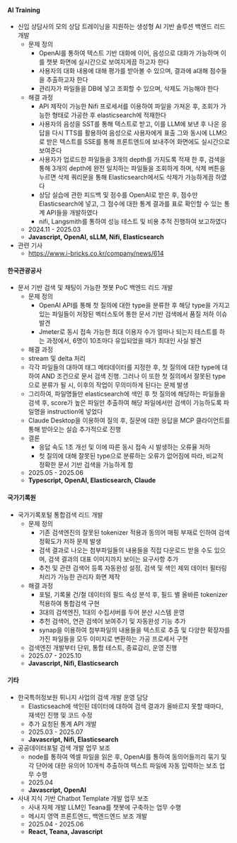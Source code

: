 #### AI Training
  - 신입 상담사의 모의 상담 트레이닝을 지원하는 생성형 AI 기반 솔루션 백엔드 리드 개발
    - 문제 정의
      - OpenAI를 통하여 텍스트 기반 대화에 이어, 음성으로 대화가 가능하며 이를 챗봇 화면에 실시간으로 보여지게끔 하고자 한다
      - 사용자의 대화 내용에 대해 평가를 받아볼 수 있으며, 결과에 a대해 점수들을 추출하고자 한다
      - 관리자가 파일들을 DB에 넣고 조회할 수 있으며, 삭제도 가능해야 한다
    - 해결 과정
      - API 제작이 가능한 Nifi 프로세서를 이용하여 파일을 가져온 후, 조회가 가능한 형태로 가공한 후 elasticsearch에 적재한다
      - 사용자의 음성을 SST를 통해 텍스트로 받고, 이를 LLM에 보낸 후 나온 응답을 다시 TTS를 활용하여 음성으로 사용자에게 표출 그와 동시에 LLM으로 받은 텍스트를 SSE를 통해 프론트엔드에 보내주어 화면에도 실시간으로 보여준다
      - 사용자가 업로드한 파일들을 3개의 depth를 가지도록 적재 한 후, 검색을 통해 3개의 depth에 완전 일치하는 파일들을 조회하게 하며, 삭제 버튼을 누르면 삭제 쿼리문을 통해 Elasticsearch에서도 삭제가 가능하게끔 하였다
      - 상담 실습에 관한 피드백 및 점수를 OpenAI로 받은 후, 점수만 Elasticsearch에 넣고, 그 점수에 대한 통계 결과를 표로 확인할 수 있는 통계 API들을 개발하였다
      - nifi, Langsmith를 통하여 성능 테스트 및 비용 추적 진행하여 보고하였다
    - 2024.11 - 2025.03
    - **Javascript, OpenAI, sLLM, Nifi, Elasticsearch**
  - 관련 기사
    - https://www.i-bricks.co.kr/company/news/614

#### 한국관광공사 
  - 문서 기반 검색 및 채팅이 가능한 챗봇 PoC 백엔드 리드 개발
    - 문제 정의
      - OpenAI API를 통해 첫 질의에 대한 type을 분류한 후 해당 type을 가지고 있는 파일들이 저장된 벡터스토어 통한 문서 기반 검색에서 품질 저하 이슈 발견
      - Jmeter로 동시 접속 가능한 최대 이용자 수가 얼마나 되는지 테스트를 하는 과정에서, 6명이 10초마다 유입되었을 때가 최대인 사실 발견
    - 해결 과정
     - stream 및 delta 처리
     - 각각 파일들의 대하여 태그 메타데이터를 지정한 후, 첫 질의에 대한 type에 대하여 AND 조건으로 문서 검색 진행. 그러나 이 또한 첫 질의에서 잘못된 type으로 분류가 될 시, 이후의 작업이 무의미하게 된다는 문제 발생
     - 그리하여, 파일명들만 elasticsearch에 색인 후 첫 질의에 해당하는 파일들을 검색 후, score가 높은 파일만 추출하여 해당 파일에서만 검색이 가능하도록 파일명을 instruction에 넣었다
     - Claude Desktop을 이용하여 질의 후, 질문에 대한 응답을 MCP 클라이언트를 통해 받아오는 실습 추가적으로 진행
    - 결론
      - 응답 속도 1초 개선 및 이에 따른 동시 접속 시 발생하는 오류율 저하
      - 첫 질의에 대해 잘못된 type으로 분류하는 오류가 없어짐에 따라, 비교적 정확한 문서 기반 검색을 가능하게 함
    - 2025.05 - 2025.06
    - **Typescript, OpenAI, Elasticsearch, Claude**

#### 국가기록원 
  - 국가기록포털 통합검색 리드 개발 
    - 문제 정의
      - 기존 검색엔진의 잘못된 tokenizer 적용과 동의어 매핑 부재로 인하여 검색 정확도가 저하 문제 발생
      - 검색 결과로 나오는 첨부파일들의 내용들을 직접 다운로드 받을 수도 있으며, 검색 결과의 대표 이미지까지 보이는 요구사항 추가
      - 추천 및 관련 검색어 등록 자동완성 설정, 검색 및 색인 제외 데이터 필터링 처리가 가능한 관리자 화면 제작
    - 해결 과정
      - 포털, 기록물 건/철 데이터의 필드 속성 분석 후, 필드 별 올바른 tokenizer 적용하여 통합검색 구현
      - 3대의 검색엔진, 1대의 수집서버를 두어 분산 시스템 운영
      - 추천 검색어, 연관 검색어 보여주기 및 자동완성 기능 추가
      - synap을 이용하여 첨부파일의 내용들을 텍스트로 추출 및 다양한 확장자를 가진 파일들을 모두 이미지로 변환하는 가공 프로세서 구현 
    - 검색엔진 개발부터 단위, 통합 테스트, 종료감리, 운영 진행
    - 2025.07 - 2025.10
    - **Javascript, Nifi, Elasticsearch**

#### 기타
  - 한국특허정보원 튀니지 사업의 검색 개발 운영 담당
    - Elasticseach에 색인된 데이터에 대하여 검색 결과가 올바르지 못할 때마다, 재색인 진행 및 코드 수정
    - 추가 요청된 통계 API 개발
    - 2025.03 - 2025.07
    - **Javascript, Nifi, Elasticsearch**
  - 공공데이터포털 검색 개발 업무 보조
    - node를 통하여 엑셀 파일을 읽은 후, OpenAI를 통하여 동의어들끼리 묶기 및 각 단어에 대한 유의어 10개씩 추출하여 텍스트 파일에 자동 입력하는 보조 업무 수행
    - 2025.04
    - **Javascript, OpenAI**
  - 사내 지식 기반 Chatbot Template 개발 업무 보조
    - 사내 자체 개발 LLM인 Teana를 챗봇에 구축하는 업무 수행
    - 메시지 영역 프론트엔드, 백엔드엔드 보조 개발
    - 2025.04 - 2025.06
    - **React, Teana, Javascript**